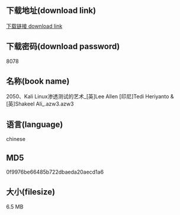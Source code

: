 ## 下载地址(download link)
[下载链接 download link](https://voluble-croquembouche-d321dc.netlify.app/?s=2050%E3%80%81Kali+Linux%E6%B8%97%E9%80%8F%E6%B5%8B%E8%AF%95%E7%9A%84%E8%89%BA%E6%9C%AF_%5B%E8%8B%B1%5DLee+Allen+%5B%E5%8D%B0%E5%B0%BC%5DTedi+Heriyanto+%26+%5B%E8%8B%B1%5DShakeel+Ali_.azw3)

## 下载密码(download password)
8078

## 名称(book name)
2050、Kali Linux渗透测试的艺术_[英]Lee Allen [印尼]Tedi Heriyanto & [英]Shakeel Ali_.azw3.azw3

## 语言(language)
chinese

## MD5
0f9976be66485b722dbaeda20aecd1a6

## 大小(filesize)
6.5 MB
